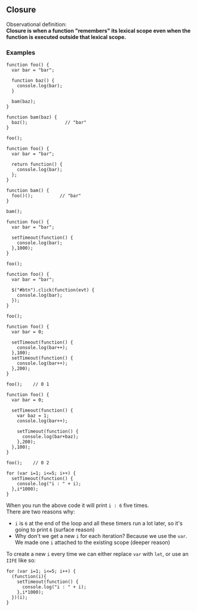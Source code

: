 ## Closure

Observational definition:  
__Closure is when a function "remembers" its lexical scope even when the function is executed outside that lexical scope.__

### Examples

```
function foo() {
  var bar = "bar";

  function baz() {
    console.log(bar);
  }

  bam(baz);
}

function bam(baz) {
  baz();              // "bar"
}

foo();
```

```
function foo() {
  var bar = "bar";

  return function() {
    console.log(bar);
  };
}

function bam() {
  foo()();          // "bar"
}

bam();
```

```
function foo() {
  var bar = "bar";

  setTimeout(function() {
    console.log(bar);
  },1000);
}

foo();
```

```
function foo() {
  var bar = "bar";

  $("#btn").click(function(evt) {
    console.log(bar);
  });
}

foo();
```

```
function foo() {
  var bar = 0;

  setTimeout(function() {
    console.log(bar++);
  },100);
  setTimeout(function() {
    console.log(bar++);
  },200);
}

foo();    // 0 1
```

```
function foo() {
  var bar = 0;

  setTimeout(function() {
    var baz = 1;
    console.log(bar++);

    setTimeout(function() {
      console.log(bar+baz);
    },200);
  },100);
}

foo();    // 0 2
```

```
for (var i=1; i<=5; i++) {
  setTimeout(function() {
    console.log("i : " + i);
  },i*1000);
}
```
When you run the above code it will print `i : 6` five times.  
There are two reasons why:  
- `i` is `6` at the end of the loop and all these timers run a lot later, so it's going to print `6` (surface reason)
- Why don't we get a new `i` for each iteration? Because we use the `var`. We made one `i` attached to the existing scope (deeper reason)  

To create a new `i` every time we can either replace `var` with `let`, or use an `IIFE` like so:  
```
for (var i=1; i<=5; i++) {
  (function(i){
    setTimeout(function() {
      console.log("i : " + i);
    },i*1000);
  })(i);
}
```

